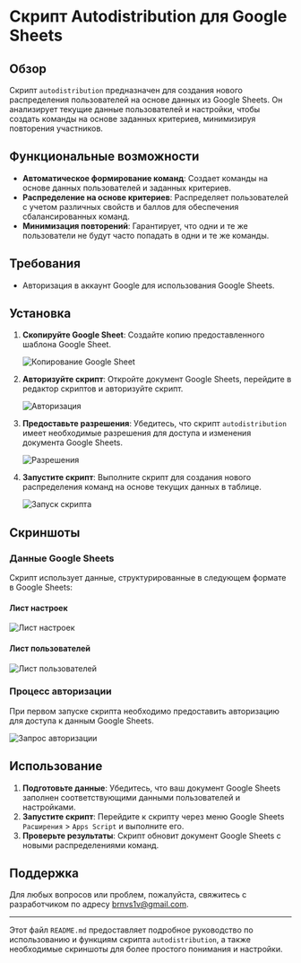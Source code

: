 # Скрипт Autodistribution для Google Sheets

## Обзор

Скрипт `autodistribution` предназначен для создания нового распределения пользователей на основе данных из Google Sheets. Он анализирует текущие данные пользователей и настройки, чтобы создать команды на основе заданных критериев, минимизируя повторения участников.

## Функциональные возможности

- **Автоматическое формирование команд**: Создает команды на основе данных пользователей и заданных критериев.
- **Распределение на основе критериев**: Распределяет пользователей с учетом различных свойств и баллов для обеспечения сбалансированных команд.
- **Минимизация повторений**: Гарантирует, что одни и те же пользователи не будут часто попадать в одни и те же команды.

## Требования

- Авторизация в аккаунт Google для  использования Google Sheets.

## Установка

1. **Скопируйте Google Sheet**: Создайте копию предоставленного шаблона Google Sheet.

   ![Копирование Google Sheet]([//i.imgur.com/BEIkTDm.png/3200x1700] "Копирование Google Sheet")

2. **Авторизуйте скрипт**: Откройте документ Google Sheets, перейдите в редактор скриптов и авторизуйте скрипт.

   ![Авторизация](file-KXXaC9wHlMtJJsHnxMHC8B6W)

3. **Предоставьте разрешения**: Убедитесь, что скрипт `autodistribution` имеет необходимые разрешения для доступа и изменения документа Google Sheets.

   ![Разрешения](file-U2ejWbFtrqtPZ55aSZ1HqAQN)

4. **Запустите скрипт**: Выполните скрипт для создания нового распределения команд на основе текущих данных в таблице.

   ![Запуск скрипта](file-MIfGyt7okZHUqNjP7R0Aid7P)

## Скриншоты

### Данные Google Sheets
Скрипт использует данные, структурированные в следующем формате в Google Sheets:

#### Лист настроек
![Лист настроек](file-Sg0l8ZiZcXnxrETSfMkfesBg)

#### Лист пользователей
![Лист пользователей](file-LiYtP8WZddbZVztOHFy6I83O)

### Процесс авторизации
При первом запуске скрипта необходимо предоставить авторизацию для доступа к данным Google Sheets.

![Запрос авторизации](file-KXXaC9wHlMtJJsHnxMHC8B6W)

## Использование

1. **Подготовьте данные**: Убедитесь, что ваш документ Google Sheets заполнен соответствующими данными пользователей и настройками.
2. **Запустите скрипт**: Перейдите к скрипту через меню Google Sheets `Расширения` > `Apps Script` и выполните его.
3. **Проверьте результаты**: Скрипт обновит документ Google Sheets с новыми распределениями команд.

## Поддержка

Для любых вопросов или проблем, пожалуйста, свяжитесь с разработчиком по адресу brnvs1v@gmail.com.

---

Этот файл `README.md` предоставляет подробное руководство по использованию и функциям скрипта `autodistribution`, а также необходимые скриншоты для более простого понимания и настройки.
